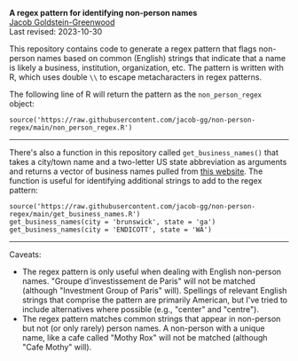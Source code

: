 **A regex pattern for identifying non-person names**  
[Jacob Goldstein-Greenwood](https://github.com/jacob-gg/)  
Last revised: 2023-10-30

This repository contains code to generate a regex pattern that flags non-person names based on common (English) strings that indicate that a name is likely a business, institution, organization, etc. The pattern is written with R, which uses double `\\` to escape metacharacters in regex patterns.

The following line of R will return the pattern as the `non_person_regex` object:

`source('https://raw.githubusercontent.com/jacob-gg/non-person-regex/main/non_person_regex.R')`

---

There's also a function in this repository called `get_business_names()` that takes a city/town name and a two-letter US state abbreviation as arguments and returns a vector of business names pulled from [this website](https://us-business.info/). The function is useful for identifying additional strings to add to the regex pattern:

```
source('https://raw.githubusercontent.com/jacob-gg/non-person-regex/main/get_business_names.R')
get_business_names(city = 'brunswick', state = 'ga')
get_business_names(city = 'ENDICOTT', state = 'WA')
```

---

Caveats:

- The regex pattern is only useful when dealing with English non-person names. "Groupe d'investissement de Paris" will not be matched (although "Investment Group of Paris" will). Spellings of relevant English strings that comprise the pattern are primarily American, but I've tried to include alternatives where possible (e.g., "center" and "centre").
- The regex pattern matches common strings that appear in non-person but not (or only rarely) person names. A non-person with a unique name, like a cafe called "Mothy Rox" will not be matched (although "Cafe Mothy" will).